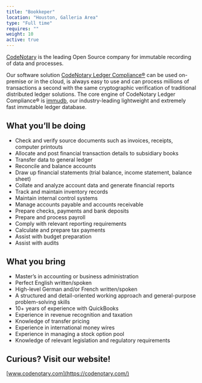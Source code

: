 ```yaml
---
title: "Bookkeper"
location: "Houston, Galleria Area" 
type: "Full time" 
requires: "" 
weight: 10
active: true
---
```


[CodeNotary](https://codenotary.com/) is the leading Open Source company for immutable recording of data and processes.

Our software solution [CodeNotary Ledger Compliance®](https://codenotary.com/products/ledger-compliance/) can be used on-premise or in the cloud, is always easy to use and can process millions of transactions a second with the same cryptographic verification of traditional distributed ledger solutions. The core engine of CodeNotary Ledger Compliance® is [immudb](https://codenotary.com/technologies/immudb/), our industry-leading lightweight and extremely fast immutable ledger database.


## What you’ll be doing

- Check and verify source documents such as invoices, receipts, computer printouts
- Allocate and post financial transaction details to subsidiary books
- Transfer data to general ledger
- Reconcile and balance accounts
- Draw up financial statements (trial balance, income statement, balance sheet)
- Collate and analyze account data and generate financial reports
- Track and maintain inventory records
- Maintain internal control systems
- Manage accounts payable and accounts receivable
- Prepare checks, payments and bank deposits
- Prepare and process payroll
- Comply with relevant reporting requirements
- Calculate and prepare tax payments
- Assist with budget preparation
- Assist with audits

## What you bring

- Master’s in accounting or business administration
- Perfect English written/spoken
- High-level German and/or French written/spoken
- A structured and detail-oriented working approach and general-purpose problem-solving skills
- 10+ years of experience with QuickBooks
- Experience in revenue recognition and taxation
- Knowledge of transfer pricing
- Experience in international money wires
- Experience in managing a stock option pool
- Knowledge of relevant legislation and regulatory requirements


## Curious? Visit our website!

[www.codenotary.com](https://codenotary.com/)